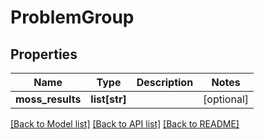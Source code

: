 # ProblemGroup

## Properties
Name | Type | Description | Notes
------------ | ------------- | ------------- | -------------
**moss_results** | **list[str]** |  | [optional] 

[[Back to Model list]](../README.md#documentation-for-models) [[Back to API list]](../README.md#documentation-for-api-endpoints) [[Back to README]](../README.md)


